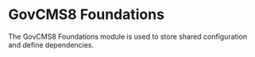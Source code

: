 # GovCMS8 Foundations

The GovCMS8 Foundations module is used to store shared configuration and define dependencies.
